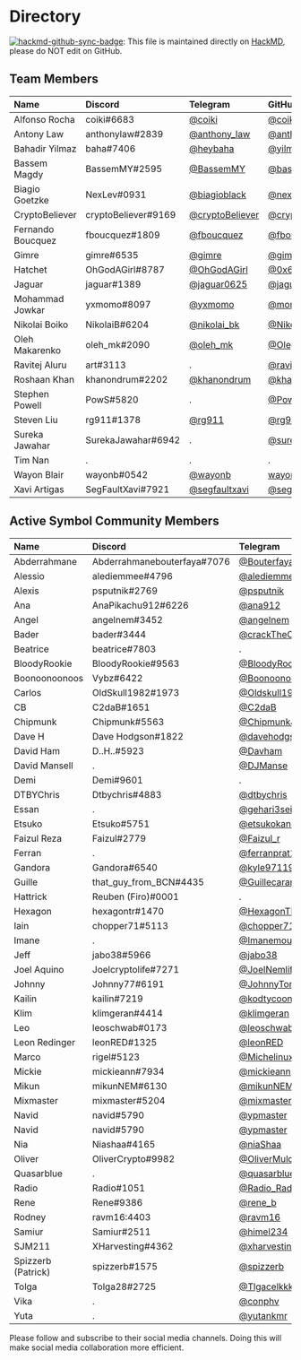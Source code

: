 # Directory

[![hackmd-github-sync-badge](https://hackmd.io/afJzrT-RTAamp4uQTTLhHw/badge)](https://hackmd.io/afJzrT-RTAamp4uQTTLhHw): This file is maintained directly on [HackMD](https://hackmd.io/afJzrT-RTAamp4uQTTLhHw), please do NOT edit on GitHub.

## Team Members

[//]: # (PLEASE KEEP ALPHABETICAL ORDER AND CONSISTENCY, INCLUDING HYPERLINKS)

| Name              | Discord             | Telegram                                       | GitHub                                                 | Twitter                                                 | WeChat      |
| :---------------- | :------------------ | :--------------------------------------------- | :----------------------------------------------------- | :------------------------------------------------------ | :---------- |
| Alfonso Rocha     | coiki#6683          | [@coiki](https://t.me/coiki)                   | [@coiki](https://github.com/coiki)                     | [@elcoiki](https://twitter.com/elcoiki)                 | .           |
| Antony Law        | anthonylaw#2839     | [@anthony_law](https://t.me/anthony_law)       | [@anthonylaw](https://github.com/anthonylaw)           | [@yclaw1015](https://twitter.com/yclaw1015)             | yclaw_1015  |
| Bahadir Yilmaz    | baha#7406           | [@heybaha](https://t.me/heybaha)               | [@yilmazbahadir](https://github.com/yilmazbahadir)     | [@bahadiryilmaz](https://twitter.com/bahadiryilmaz)     | .           |
| Bassem Magdy      | BassemMY#2595       | [@BassemMY](https://t.me/BassemMY)             | [@bassemmagdy](https://github.com/bassemmagdy)         | [@Bassemmagdy_](https://twitter.com/Bassemmagdy_)       | .           |
| Biagio Goetzke    | NexLev#0931         | [@biagioblack](https://t.me/biagioblack)       | [@nexlev3000](https://github.com/NexLev3000)           | [@Biagio_Art_Tech](https://twitter.com/Biagio_Art_Tech) | .           |
| CryptoBeliever    | cryptoBeliever#9169 | [@cryptoBeliever](https://t.me/cryptoBeliever) | [@cryptoBeliever](https://github.com/cryptoBeliever)   | [@cryptoBeliever_](https://twitter.com/cryptoBeliever_) | .           |
| Fernando Boucquez | fboucquez#1809      | [@fboucquez](https://t.me/fboucquez)           | [@fboucquez](https://github.com/fboucquez)             | [@FBoucquez](https://twitter.com/FBoucquez)             | .           |
| Gimre             | gimre#6535          | [@gimre](https://t.me/gimre)                   | [@gimer](https://github.com/gimer)                     | [@NCOSIGIMCITYNRE](https://twitter.com/NCOSIGIMCITYNRE) | .           |
| Hatchet           | OhGodAGirl#8787     | [@OhGodAGirl](https://t.me/OhGodAGirl)         | [@0x6861746366574](https://github.com/0x6861746366574) | [@0x6861746366574](https://twitter.com/0x6861746366574) | OhGodAGirl  |
| Jaguar            | jaguar#1389         | [@jaguar0625](https://t.me/jaguar0625)         | [@jaguar0625](https://github.com/jaguar0625)           | [@jaguar0625](https://twitter.com/Jaguar0625)           | .           |
| Mohammad Jowkar   | yxmomo#8097         | [@yxmomo](https://t.me/yxmomo)                 | [@momo10101](https://github.com/momo10101)             | .                                                       | .           |
| Nikolai Boiko     | NikolaiB#6204       | [@nikolai_bk](https://t.me/nikolai_bk)         | [@NikolaiB](https://github.com/NikolaiB)               | [@Postoronnii__](https://twitter.com/Postoronnii__)     | .           |
| Oleh Makarenko    | oleh_mk#2090        | [@oleh_mk](https://t.me/oleh_mk)               | [@OlegMakarenko](https://github.com/OlegMakarenko)     | .                                                       | .           |
| Ravitej Aluru     | art#3113            | .                                              | [@ravitej-aluru](https://github.com/ravitej-aluru)     | [@artej](https://twitter.com/artej)                     | .           |
| Roshaan Khan      | khanondrum#2202     | [@khanondrum](https://t.me/khanondrum)         | [@khanondrum](https://github.com/khanondrum)           | [@khanondrum](https://twitter.com/khanondrum)           | .           |
| Stephen Powell    | PowS#5820           | .                                              | [@Pow1404](https://github.com/Pow1404)                 | .                                                       | .           |
| Steven Liu        | rg911#1378          | [@rg911](https://t.me/rg911)                   | [@rg911](https://github.com/rg911)                     | [@rg911_sl](https://twitter.com/rg911_sl)               | muzilaogong |
| Sureka Jawahar    | SurekaJawahar#6942  | .                                              | [@surekabpm](https://github.com/surekabpm)             | .                                                       | .           |
| Tim Nan           | .                   | .                                              | .                                                      | .                                                       | .           |
| Wayon Blair       | wayonb#0542         | [@wayonb](https://t.me/wayonb)                 | [wayonb](https://github.com/wayonb)                    | [@Wayon](https://twitter.com/wayon)                     | .           |
| Xavi Artigas      | SegFaultXavi#7921   | [@segfaultxavi](https://t.me/segfaultxavi)     | [@segfaultxavi](https://github.com/segfaultxavi)       | .                                                       | .           |

## Active Symbol Community Members

[//]: # (PLEASE KEEP ALPHABETICAL ORDER AND CONSISTENCY, INCLUDING HYPERLINKS)

| Name               | Discord                     | Telegram                                             | Twitter                                         |
| :----------------- | :-------------------------- | :--------------------------------------------------- | :---------------------------------------------- |
| Abderrahmane       | Abderrahmanebouterfaya#7076 | [@Bouterfaya](https://t.me/Bouterfaya)               | .                                               |
| Alessio            | alediemmee#4796             | [@alediemmee](https://t.me/alediemmee)               | .                                               |
| Alexis             | psputnik#2769               | [@psputnik](https://t.me/psputnik)                   | .                                               |
| Ana                | AnaPikachu912#6226          | [@ana912](https://t.me/ana912)                       | .                                               |
| Angel              | angelnem#3452               | [@angelnem](https://t.me/angelnem)                   | .                                               |
| Bader              | bader#3444                  | [@crackTheC0de](https://t.me/crackTheC0de)           | .                                               |
| Beatrice           | beatrice#7803               | .                                                    | .                                               |
| BloodyRookie       | BloodyRookie#9563           | [@BloodyRookie](https://t.me/BloodyRookie)           | .                                               |
| Boonoonoonoos      | Vybz#6422                   | [@Boonoonoonoos](https://t.me/Boonoonoonoos)         | .                                               |
| Carlos             | OldSkull1982#1973           | [@Oldskull1982](https://t.me/Oldskull1982)           | .                                               |
| CB                 | C2daB#1651                  | [@C2daB](https://t.me/C2daB)                         | .                                               |
| Chipmunk           | Chipmunk#5563               | [@ChipmunkJP](https://t.me/ChipmunkJP)               | .                                               |
| Dave H             | Dave Hodgson#1822           | [@davehodgson](https://t.me/davehodgson)             | .                                               |
| David Ham          | D..H..#5923                 | [@Davham](https://t.me/Davham)                       | .                                               |
| David Mansell      | .                           | [@DJManse](https://t.me/DJManse)                     | .                                               |
| Demi               | Demi#9601                   | .                                                    | .                                               |
| DTBYChris          | Dtbychris#4883              | [@dtbychris](https://t.me/dtbychris)                 | .                                               |
| Essan              | .                           | [@gehari3sei](https://t.me/gehari3sei)               | .                                               |
| Etsuko             | Etsuko#5751                 | [@etsukokanetaka](https://t.me/etsukokanetaka)       | .                                               |
| Faizul Reza        | Faizul#2779                 | [@Faizul_r](https://t.me/Faizul_r)                   | [@FaizulReza1](https://twitter.com/FaizulReza1) |
| Ferran             | .                           | [@ferranprat12](https://t.me/ferranprat12)           | .                                               |
| Gandora            | Gandora#6540                | [@kyle97119](https://t.me/kyle97119)                 | .                                               |
| Guille             | that_guy_from_BCN#4435      | [@Guillecarandini](https://t.me/Guillecarandini)     | .                                               |
| Hattrick           | Reuben (Firo)#0001          | .                                                    | .                                               |
| Hexagon            | hexagontr#1470              | [@HexagonTR](https://t.me/HexagonTR)                 | .                                               |
| Iain               | chopper71#5113              | [@chopper71](https://t.me/chopper71)                 | .                                               |
| Imane              | .                           | [@Imanemour](https://t.me/Imanemour)                 | .                                               |
| Jeff               | jabo38#5966                 | [@jabo38](https://t.me/jabo38)                       | .                                               |
| Joel Aquino        | Joelcryptolife#7271         | [@JoelNemlife](https://t.me/JoelNemlife)             | .                                               |
| Johnny             | Johnny77#6191               | [@JohnnyTongki](https://t.me/JohnnyTongki)           | .                                               |
| Kailin             | kailin#7219                 | [@kodtycoon](https://t.me/kodtycoon)                 | .                                               |
| Klim               | klimgeran#4414              | [@klimgeran](https://t.me/klimgeran)                 | .                                               |
| Leo                | leoschwab#0173              | [@leoschwab](https://t.me/leoschwab)                 | .                                               |
| Leon Redinger      | leonRED#1325                | [@leonRED](https://t.me/leonRED)                     | [@leonRED](https://twitter.com/leonRED)         |
| Marco              | rigel#5123                  | [@Michelinux](https://t.me/Michelinux)               | .                                               |
| Mickie             | mickieann#7934              | [@mickieann](https://t.me/mickieann)                 | .                                               |
| Mikun              | mikunNEM#6130               | [@mikunNEM](https://t.me/mikunNEM)                   | .                                               |
| Mixmaster          | mixmaster#5204              | [@mixmaster](https://t.me/mixmaster)                 | .                                               |
| Navid              | navid#5790                  | [@ypmaster](https://t.me/ypmaster)                   | .                                               |
| Navid              | navid#5790                  | [@ypmaster](https://t.me/ypmaster)                   | .                                               |
| Nia                | Niashaa#4165                | [@niaShaa](https://t.me/niaShaa)                     | .                                               |
| Oliver             | OliverCrypto#9982           | [@OliverMuldoon](https://t.me/OliverMuldoon)         | .                                               |
| Quasarblue         | .                           | [@quasarblue](https://t.me/quasarblue)               | .                                               |
| Radio              | Radio#1051                  | [@Radio_RadioNEMber](https://t.me/Radio_RadioNEMber) | .                                               |
| Rene               | Rene#9386                   | [@rene_b](https://t.me/rene_b)                       | .                                               |
| Rodney             | ravm16:4403                 | [@ravm16](https://t.me/ravm16)                       | .                                               |
| Samiur             | Samiur#2511                 | [@himel234](https://t.me/himel234)                   | .                                               |
| SJM211             | XHarvesting#4362            | [@xharvesting](https://t.me/xharvesting)             | .                                               |
| Spizzerb (Patrick) | spizzerb#1575               | [@spizzerb](https://t.me/spizzerb)                   | .                                               |
| Tolga              | Tolga28#2725                | [@Tlgacelkkk](https://t.me/Tlgacelkkk)               | .                                               |
| Vika               | .                           | [@conphv](https://t.me/conphv)                       | .                                               |
| Yuta               | .                           | [@yutankmr](https://t.me/yutankmr)                   | .                                               |

Please follow and subscribe to their social media channels. Doing this will make social media collaboration more efficient.
